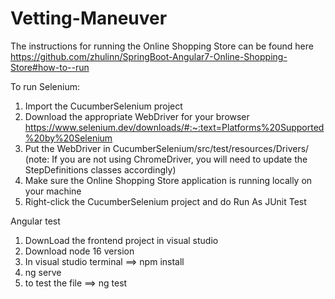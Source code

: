 # Vetting-Maneuver

The instructions for running the Online Shopping Store can be found here https://github.com/zhulinn/SpringBoot-Angular7-Online-Shopping-Store#how-to--run

To run Selenium:
1. Import the CucumberSelenium project
2. Download the appropriate WebDriver for your browser https://www.selenium.dev/downloads/#:~:text=Platforms%20Supported%20by%20Selenium
3. Put the WebDriver in CucumberSelenium/src/test/resources/Drivers/ (note: If you are not using ChromeDriver, you will need to update the StepDefinitions classes accordingly)
4. Make sure the Online Shopping Store application is running locally on your machine
5. Right-click the CucumberSelenium project and do Run As JUnit Test


Angular test
1. DownLoad the frontend project in visual studio
2. Download node 16 version
3. In visual studio terminal ==> npm install
4. ng serve
5. to test the file ==> ng test

